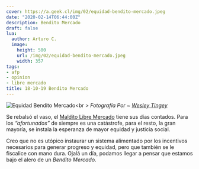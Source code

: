 ```yaml
---
cover: https://a.geek.cl/img/02/equidad-bendito-mercado.jpeg
date: "2020-02-14T06:44:00Z"
description: Bendito Mercado
draft: false
lua:
  author: Arturo C.
  image:
    height: 500
    url: /img/02/equidad-bendito-mercado.jpeg
    width: 357
tags:
- afp
- opinion
- libre mercado
title: 18-10-19 Bendito Mercado
---
```

![Equidad Bendito Mercado](/img/02/equidad-bendito-mercado.jpeg#c)<br \>
<cite>Fotografía Por ~ [Wesley Tingey](https://unsplash.com/@wesleyphotography)</cite>

Se rebalsó el vaso, el [Maldito Libre Mercado](https://a.geek.cl/maldito-libre-mercado/) tiene sus días contados. Para los *“afortunados”* de siempre es una catástrofe, para el resto, la gran mayoría, se instala la esperanza de mayor equidad y justicia social. 

Creo que no es utópico instaurar un sistema alimentado por los incentivos necesarios para generar progreso y equidad, pero que también se le fiscalice con mano dura. Ojalá un día, podamos llegar a pensar que estamos bajo el alero de un *Bendito Mercado*.


